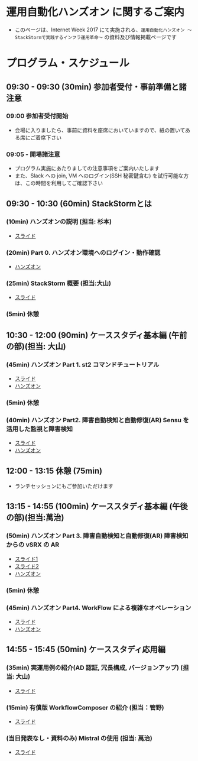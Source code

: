 # 運用自動化ハンズオン に関するご案内
* このページは、Internet Week 2017 にて実施される、`運用自動化ハンズオン ～StackStormで実践するインフラ運用革命～` の資料及び情報掲載ページです

# プログラム・スケジュール
## 09:30 - 09:30 (30min) 参加者受付・事前準備と諸注意
### 09:00 参加者受付開始
- 会場に入りましたら、事前に資料を座席においていますので、紙の置いてある席にご着席下さい

### 09:05 - 開場諸注意
- プログラム実施にあたりましての注意事項をご案内いたします
- また、Slack への join, VM へのログイン(SSH 秘密鍵含む) を試行可能な方は、この時間を利用してご確認下さい

## 09:30 - 10:30 (60min) StackStormとは
### (10min) ハンズオンの説明 (担当: 杉本)
- [スライド](https://github.com/internetweek2017-st2/handson_documents/blob/master/slide/iw2017-st2-01-intro.pdf)

### (20min) Part 0. ハンズオン環境へのログイン・動作確認
- [ハンズオン](https://github.com/internetweek2017-st2/handson_documents/wiki/Handson-Part-0)

### (25min) StackStorm 概要 (担当:大山)
- [スライド](https://github.com/internetweek2017-st2/handson_documents/blob/master/slide/iw2017-st2-02-st2_abstraction.pdf)

### (5min) 休憩

## 10:30 - 12:00 (90min) ケーススタディ基本編 (午前の部)(担当: 大山)
### (45min) ハンズオン Part 1. st2 コマンドチュートリアル
- [スライド](https://github.com/internetweek2017-st2/handson_documents/blob/master/slide/iw2017-st2-03-part1-st2_tutorial.pdf)
- [ハンズオン](https://github.com/internetweek2017-st2/handson_documents/wiki/Handson-Part-1)

### (5min) 休憩 

### (40min) ハンズオン Part2. 障害自動検知と自動修復(AR) Sensu を活用した監視と障害検知
- [スライド](https://github.com/internetweek2017-st2/handson_documents/blob/master/slide/iw2017-st2-04-part2.pdf)
- [ハンズオン](https://github.com/internetweek2017-st2/handson_documents/wiki/Handson-Part-2)

## 12:00 - 13:15 休憩 (75min)
- ランチセッションにもご参加いただけます

## 13:15 - 14:55 (100min) ケーススタディ基本編 (午後の部)(担当:萬治)
### (50min) ハンズオン Part 3. 障害自動検知と自動修復(AR) 障害検知からの vSRX の AR
- [スライド1](https://github.com/internetweek2017-st2/handson_documents/blob/master/slide/iw2017-st2-05-part3-1.pdf)
- [スライド2](https://github.com/internetweek2017-st2/handson_documents/blob/master/slide/iw2017-st2-06-part3-2.pdf)
- [ハンズオン](https://github.com/internetweek2017-st2/handson_documents/wiki/Handson-Part-3)

### (5min) 休憩

### (45min) ハンズオン Part4. WorkFlow による複雑なオペレーション
- [スライド](https://github.com/internetweek2017-st2/handson_documents/blob/master/slide/iw2017-st2-07-part4.pdf)
- [ハンズオン](https://github.com/internetweek2017-st2/handson_documents/wiki/Handson-Part-4)

## 14:55 - 15:45 (50min) ケーススタディ応用編
### (35min) 実運用例の紹介(AD 認証, 冗長構成, バージョンアップ) (担当: 大山)
- [スライド](https://github.com/internetweek2017-st2/handson_documents/blob/master/slide/iw2017-st2-09-st2_advanced.pdf)

### (15min) 有償版 WorkflowComposer の紹介 (担当：管野)
- [スライド](https://github.com/internetweek2017-st2/handson_documents/blob/master/slide/iw2017-st2-10-st2_enterprise.pdf)

### (当日発表なし・資料のみ) Mistral の使用 (担当: 萬治)
- [スライド](https://github.com/internetweek2017-st2/handson_documents/blob/master/slide/iw2017-st2-08-mistral.pdf)
